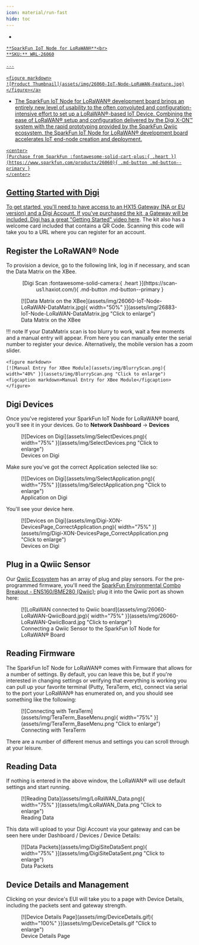 ```yaml
---
icon: material/run-fast
hide: toc
---
```


<div class="grid cards desc" markdown>

-    <a href="https://www.sparkfun.com/products/26060">
    **SparkFun IoT Node for LoRaWAN®**<br>
    **SKU:** WRL-26060

    ---

    <figure markdown>
    ![Product Thumbnail](assets/img/26060-IoT-Node-LoRaWAN-Feature.jpg)
    </figure></a>
    
-    The SparkFun IoT Node for LoRaWAN® development board brings an entirely new level of usability to the often convoluted and configuration-intensive effort to set up a LoRaWAN®-based IoT Device. Combining the ease of LoRaWAN® setup and configuration delivered by the Digi X-ON™ system with the rapid prototyping provided by the SparkFun Qwiic ecosystem, the SparkFun IoT Node for LoRaWAN® development board accelerates IoT end-node creation and deployment.

    <center>
    [Purchase from SparkFun :fontawesome-solid-cart-plus:{ .heart }](https://www.sparkfun.com/products/26060){ .md-button .md-button--primary }
    </center>

</div>

## Getting Started with Digi

To get started, you'll need to have access to an HX15 Gateway (NA or EU version) and a Digi Account. If you've purchased the kit, a Gateway will be included. Digi has a great ["Getting Started" video here](https://youtu.be/nrmTp8ZYa6c?si=9FnklldcUvFMTXLr). The kit also has a welcome card included that contains a QR Code. Scanning this code will take you to a URL where you can register for an account.

<!--If you've already registered with Digi, go ahead to this link to log in: 

<center>
[Digi Login :fontawesome-solid-user:{ .heart }](https://us1.haxiot.com/){ .md-button .md-button--primary }
</center>
 


--There are a number of things required to get started, all of which are available in the LoRaWAN kit:

NA version: https://sparkle.sparkfun.com/sparkle/storefront_products/27213#tab-dashboard
EU version: https://sparkle.sparkfun.com/sparkle/storefront_products/27214#tab-dashboard. 

The kit comes with the HX15 Gateway (NA or EU version), IoT Node, antennas, cables, a Qwiic sensor, welcome cards, etc. You'll only need 1 gateway, so once the kit is purchased, expansion only requires the components necessary for additional nodes (SparkFun IoT LoRaWAN Node, antenna, sensors, batteries, etc.).


If you've purchased the kit, there will be a welcome card included that contains a QR Code. Scanning this code will take you to a URL where you can register for an account. 
-->


## Register the LoRaWAN® Node

To provision a device, go to the following link, log in if necessary, and scan the Data Matrix on the XBee. 

<center>
[Digi Scan :fontawesome-solid-camera:{ .heart }](https://scan-us1.haxiot.com/){ .md-button .md-button--primary }
</center>


<figure markdown>
[![Data Matrix on the XBee](assets/img/26060-IoT-Node-LoRaWAN-DataMatrix.jpg){ width="50%" }](assets/img/26883-IoT-Node-LoRaWAN-DataMatrix.jpg "Click to enlarge")
<figcaption markdown>Data Matrix on the XBee</figcaption>
</figure>

!!! note
    If your DataMatrix scan is too blurry to work, wait a few moments and a manual entry will appear. From here you can manually enter the serial number to register your device. Alternatively, the mobile version has a zoom slider.  

    <figure markdown>
    [![Manual Entry for XBee Module](assets/img/BlurryScan.png){ width="40%" }](assets/img/BlurryScan.png "Click to enlarge")
    <figcaption markdown>Manual Entry for XBee Module</figcaption>
    </figure>

      

## Digi Devices

Once you've registered your SparkFun IoT Node for LoRaWAN® board, you'll see it in your devices. Go to **Network Dashboard** -> **Devices**

<figure markdown>
[![Devices on Digi](assets/img/SelectDevices.png){ width="75%" }](assets/img/SelectDevices.png "Click to enlarge")
<figcaption markdown>Devices on Digi</figcaption>
</figure>



Make sure you've got the correct Application selected like so: 


<figure markdown>
[![Devices on Digi](assets/img/SelectApplication.png){ width="75%" }](assets/img/SelectApplication.png "Click to enlarge")
<figcaption markdown>Application on Digi</figcaption>
</figure>

You'll see your device here. 

<figure markdown>
[![Devices on Digi](assets/img/Digi-XON-DevicesPage_CorrectApplication.png){ width="75%" }](assets/img/Digi-XON-DevicesPage_CorrectApplication.png "Click to enlarge")
<figcaption markdown>Devices on Digi</figcaption>
</figure>


## Plug in a Qwiic Sensor

Our [Qwiic Ecosystem](https://www.sparkfun.com/qwiic) has an array of plug and play sensors. For the pre-programmed firmware, you'll need the [SparkFun Environmental Combo Breakout - ENS160/BME280 (Qwiic)](https://www.sparkfun.com/products/22858); plug it into the Qwiic port as shown here: 

<figure markdown>
[![LoRaWAN connected to Qwiic board](assets/img/26060-LoRaWAN-QwiicBoard.jpg){ width="75%" }](assets/img/26060-LoRaWAN-QwiicBoard.jpg "Click to enlarge")
<figcaption markdown>Connecting a Qwiic Sensor to the SparkFun IoT Node for LoRaWAN® Board</figcaption>
</figure>


## Reading Firmware

The SparkFun IoT Node for LoRaWAN® comes with Firmware that allows for a number of settings. By default, you can leave this be, but if you're interested in changing settings or verifying that everything is working you can pull up your favorite terminal (Putty, TeraTerm, etc), connect via serial to the port your LoRaWAN® has enumerated on, and you should see something like the following: 

<figure markdown>
[![Connecting with TeraTerm](assets/img/TeraTerm_BaseMenu.png){ width="75%" }](assets/img/TeraTerm_BaseMenu.png "Click to enlarge")
<figcaption markdown>Connecting with TeraTerm</figcaption>
</figure>

There are a number of different menus and settings you can scroll through at your leisure. 



## Reading Data

If nothing is entered in the above window, the LoRaWAN® will use default settings and start running. 


<figure markdown>
[![Reading Data](assets/img/LoRaWAN_Data.png){ width="75%" }](assets/img/LoRaWAN_Data.png "Click to enlarge")
<figcaption markdown>Reading Data</figcaption>
</figure>

This data will upload to your Digi Account via your gateway and can be seen here under Dashboard / Devices / Device Details: 

<figure markdown>
[![Data Packets](assets/img/DigiSiteDataSent.png){ width="75%" }](assets/img/DigiSiteDataSent.png "Click to enlarge")
<figcaption markdown>Data Packets</figcaption>
</figure>


## Device Details and Management

Clicking on your device's EUI will take you to a page with Device Details, including the packets sent and gateway strength. 

<figure markdown>
[![Device Details Page](assets/img/DeviceDetails.gif){ width="100%" }](assets/img/DeviceDetails.gif "Click to enlarge")
<figcaption markdown>Device Details Page</figcaption>
</figure>



